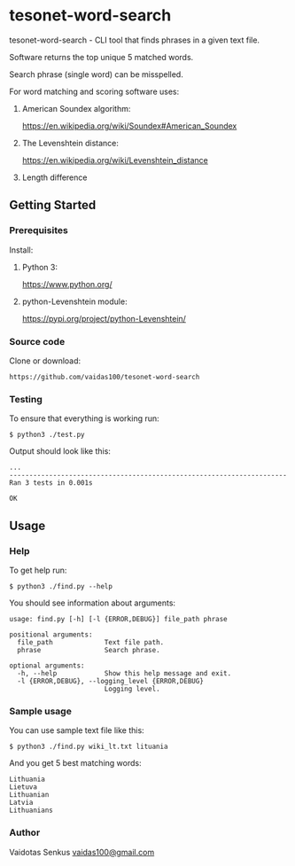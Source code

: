 # tesonet-word-search

tesonet-word-search - CLI tool that finds phrases in a given text file.

Software returns the top unique 5 matched words.

Search phrase (single word) can be misspelled.

For word matching and scoring software uses:

1. American Soundex algorithm:

    https://en.wikipedia.org/wiki/Soundex#American_Soundex

2. The Levenshtein distance:

    https://en.wikipedia.org/wiki/Levenshtein_distance

3. Length difference

## Getting Started

### Prerequisites

Install:
1. Python 3:

    https://www.python.org/

2. python-Levenshtein module:

    https://pypi.org/project/python-Levenshtein/

### Source code

Clone or download:

    https://github.com/vaidas100/tesonet-word-search

### Testing

To ensure that everything is working run:

    $ python3 ./test.py

Output should look like this:

    ...
    ----------------------------------------------------------------------
    Ran 3 tests in 0.001s
    
    OK

## Usage

### Help

To get help run:

    $ python3 ./find.py --help

You should see information about arguments:

    usage: find.py [-h] [-l {ERROR,DEBUG}] file_path phrase

    positional arguments:
      file_path             Text file path.
      phrase                Search phrase.

    optional arguments:
      -h, --help            Show this help message and exit.
      -l {ERROR,DEBUG}, --logging_level {ERROR,DEBUG}
                            Logging level.

### Sample usage

You can use sample text file like this:

    $ python3 ./find.py wiki_lt.txt lituania

And you get 5 best matching words:

    Lithuania
    Lietuva
    Lithuanian
    Latvia
    Lithuanians


### Author

Vaidotas Senkus
<vaidas100@gmail.com>
